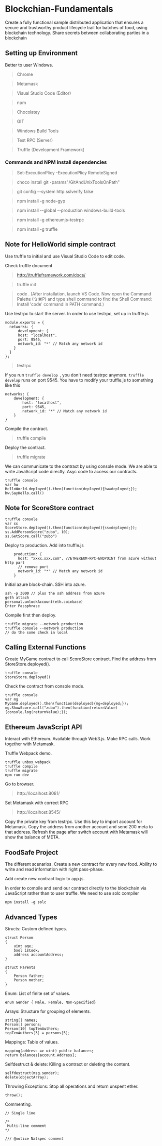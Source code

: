 # Blockchian-Fundamentals
Create a fully functional sample distributed application that ensures a secure and trustworthy product lifecycle trail for batches of food, using blockchain technology. Share secrets between collaborating parties in a blockchain

## Setting up Environment
Better to user Windows. 
> Chrome

> Metamask

> Visual Studio Code (Editor)

> npm

> Chocolatey

> GIT

> Windows Build Tools

> Test RPC (Server)

> Truffle (Development Framework)

### Commands and NPM install dependencies 
> Set-ExecutionPlicy -ExecutionPlicy RemoteSigned

> choco install git -params"/GitAndUnixToolsOnPath"

> git config --system http.sslverify false

> npm install -g node-gyp

> npm install --global --production windows-build-tools

> npm install -g ethereumjs-testrpc

> npm install -g truffle

## Note for HelloWorld simple contract
Use truffle to initial and use Visual Studio Code to edit code. 

Check truffle document

> http://truffleframework.com/docs/

> truffle init

> code . (After installation, launch VS Code. Now open the Command Palette (⇧⌘P) and type shell command to find the Shell Command: Install 'code' command in PATH command.)

Use testrpc to start the server. In order to use testrpc, set up in truffle.js

```
module.exports = {
  networks: {
      development: {
      host: "localhost",
      port: 8545,
      network_id: "*" // Match any network id
    }
  }
};
```
> testrpc

If you run ```truffle develop ```, you don't need testrpc anymore. ``` truffle develop ``` runs on port 9545. You have to modify your truffle.js to something like this

```
networks: {
    development: {
        host: "localhost",
        port: 9545,
        network_id: "*" // Match any network id
    }
}
```

Compile the contract.

> truffle compile

Deploy the contract.

> truffle migrate

We can communicate to the contract by using console mode. We are able to write JavaScript code directly. Asyc code to access our contracts. 

```
truffle console
var hw
HelloWorld.deployed().then(function(deployed){hw=deployed;});
hw.SayHello.call()
```

## Note for ScoreStore contract
```
truffle console
var ss
ScoreStore.deployed().then(function(deployed){ss=deployed;});
ss.AddPersonScore("zubo", 10);
ss.GetScore.call("zubo")
```


Deploy to production. Add into truffle.js
```
    production: {
      host: "xxxx.xxx.com", //ETHEREUM-RPC-ENDPOINT from azure without http part
      // remove port
      network_id: "*" // Match any network id
    }
```

Initial azure block-chain. SSH into azure.
```
ssh -p 3000 // plus the ssh address from azure
geth attach
personal.unlockAccount(eth.coinbase)
Enter Passphrase
```

Compile first then deploy.
```
truffle migrate --network production
truffle console --network production
// do the some check in local
```

## Calling External Functions
Create MyGame contract to call ScoreStore contract. Find the address from StoreStore.deployed().
```
truffle console
StoreStore.deployed()
```

Check the contract from console mode.
```
truffle console
var mg
MyGame.deployed().then(function(deployed){mg=deployed;});
mg.ShowScore.call("zubo").then(function(returnValue){console.log(returnValue);});
```

## Ethereum JavaScript API
Interact with Ethereum. Available through Web3.js. Make RPC calls. Work together with Metamask.

Truffle Webpack demo.

```
truffle unbox webpack
truffle compile
truffle migrate
npm run dev
```

Go to browser.
> http://localhost:8081/

Set Metamask with correct RPC
> http://localhost:8545/

Copy the private key from testrpc. Use this key to import account for Metamask.
Copy the address from another account and send 200 meta to that address. 
Refresh the page after switch account with Metamask will show the balance of META.

## FoodSafe Project
The different scenarios. Create a new contract for every new food. Ability to write and read information with right pass-phase.

Add create new contract logic to app.js.

In order to compile and send our contract directly to the blockchain via JavaScript rather than to user truffle.
We need to use solc compiler

```
npm install -g solc
```

## Advanced Types

Structs: Custom defined types.

```
struct Person
{
	uint age;
	bool isCook;
	address accountAddress;
}

struct Parents
{
	Person father;
	Person mother;
}
```

Enum: List of finite set of values.
```
enum Gender { Male, Female, Non-Specified}
```

Arrays: Structure for grouping of elements.
```
string[] names;
Person[] persons;
Person[10] topTenAuthers;
topTenAuthers[3] = persons[5];
```

Mappings: Table of values.
```
mapping(address => uint) public balances;
return balances[account.Address];
```

Selfdestruct & delete: Killing a contract or deleting the content.
```
selfdestruct(msg.sender);
delete(objectArray);
```

Throwing Exceptions: Stop all operations and return unspent ether.
```
throw();
```

Commenting.
```
// Single line

/*
 Multi-line comment
*/

/// @notice Natspec comment
```
